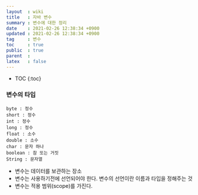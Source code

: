 ```yaml
---
layout  : wiki
title   : 자바 변수
summary : 변수에 대한 정리
date    : 2021-02-26 12:38:34 +0900
updated : 2021-02-26 12:38:34 +0900
tag     : 변수
toc     : true
public  : true
parent  : 
latex   : false
---
```

* TOC
{:toc}


### 변수의 타입
```
byte : 정수
short : 정수
int : 정수
long : 정수
float : 소수
double : 소수
char : 문자 하나
boolean : 참 또는 거짓
String : 문자열
```

- 변수는 데이터를 보관하는 장소
- 변수는 사용하기전에 선언되어야 한다. 변수의 선언이란 이름과 타입을 정해주는 것
- 변수는 적용 범위(scope)를 가진다.


